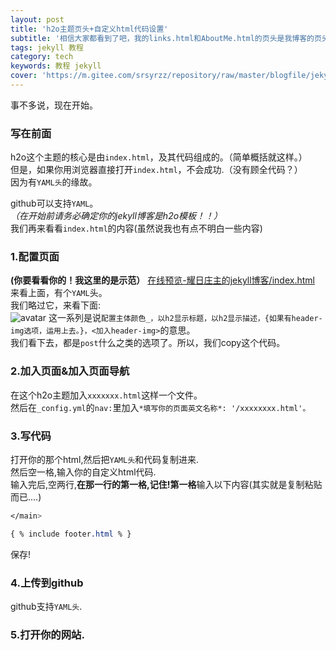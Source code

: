 ```yaml
---
layout: post
title: 'h2o主题页头+自定义html代码设置'
subtitle: '相信大家都看到了吧，我的links.html和AboutMe.html的页头是我博客的页头的。这是怎么做到的呢？来看一看吧.'
tags: jekyll 教程
category: tech
keywords: 教程 jekyll
cover: 'https://m.gitee.com/srsyrzz/repository/raw/master/blogfile/jekyllh2ohtml/cover.h2ojekyll-html.png'
---
```

事不多说，现在开始。  
 
### 写在前面
h2o这个主题的核心是由`index.html`，及其代码组成的。（简单概括就这样。）  
但是，如果你用浏览器直接打开`index.html`，不会成功.（没有顾全代码？）  
因为有`YAML头`的缘故。  
  
github可以支持`YAML`。  
*（在开始前请务必确定你的jekyll博客是h2o模板！！）*  
我们再来看看`index.html`的内容(虽然说我也有点不明白一些内容)
### 1.配置页面
**(你要看看你的！我这里的是示范）**
[在线预览-耀日庄主的jekyll博客/index.html](https://raw.githubusercontent.com/SunbossRS/SunbossRS.github.io/master/index.html)  
来看上面，有个`YAML`头。  
我们略过它，来看下面:  
![avatar](https://gitee.com/srsyrzz/repository/raw/master/blogfile/jekyllh2ohtml/Screenshot_20180603_152339.png)
这一系列是说`配置主体颜色_，以h2显示标题，以h2显示描述，{如果有header-img选项，运用上去。}，<加入header-img>`的意思。  
我们看下去，都是`post`什么之类的选项了。所以，我们copy这个代码。  
### 2.加入页面&加入页面导航
在这个h2o主题加入`xxxxxxx.html`这样一个文件。  
然后在`_config.yml`的`nav:`里加入`*填写你的页面英文名称*: '/xxxxxxxx.html'。`  
### 3.写代码
打开你的那个html,然后把`YAML头`和代码复制进来.  
然后空一格,输入你的自定义html代码.  
输入完后,空两行,**在那一行的第一格,记住!第一格**输入以下内容(其实就是复制粘贴而已....)
```css
</main>

{ % include footer.html % }
```
保存! 
### 4.上传到github
github支持`YAML头`.
### 5.打开你的网站.
